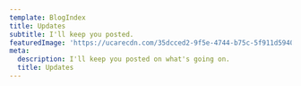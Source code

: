 ```yaml
---
template: BlogIndex
title: Updates
subtitle: I'll keep you posted.
featuredImage: 'https://ucarecdn.com/35dcced2-9f5e-4744-b75c-5f911d5940d5/'
meta:
  description: I'll keep you posted on what's going on.
  title: Updates
---
```


